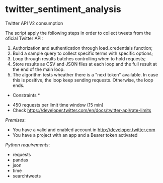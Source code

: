 # twitter_sentiment_analysis
Twitter API V2 consumption

The script apply the following steps in order to collect tweets from the oficial Twitter API:

1. Authorization and authentication through load_credentials function;
2. Build a sample query to collect specific terms with specific options;
3. Loop through results batches controlling when to hold requests;
4. Store results as CSV and JSON files at each loop and the full result at the end of the main loop.
5. The algorithm tests wheather there is a "next token" available. In case this is positive, the loop keep sending requests. Otherwise, the loop ends.

* Constraints *

- 450 requests per limit time window (15 min)
- Check https://developer.twitter.com/en/docs/twitter-api/rate-limits

*Premises*:

- You have a valid and enabled account in http://developer.twitter.com
- You have a project with an app and a Bearer token activated

*Python requirements*:

- requests
- pandas
- json
- time
- searchtweets
